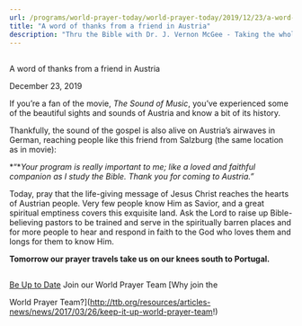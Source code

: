 ```yaml
---
url: /programs/world-prayer-today/world-prayer-today/2019/12/23/a-word-of-thanks-from-a-friend-in-austria
title: "A word of thanks from a friend in Austria"
description: "Thru the Bible with Dr. J. Vernon McGee - Taking the whole Word to the whole world"
---
```







## 
 A word of thanks from a friend in Austria


December 23, 2019




If you’re a fan of the movie, *The Sound of Music*, you’ve experienced some of the beautiful sights and sounds of Austria and know a bit of its history. 


Thankfully, the sound of the gospel is also alive on Austria’s airwaves in German, reaching people like this friend from Salzburg (the same location as in movie): 


*“**Your program is really important to me; like a loved and faithful companion as I study the Bible. Thank you for coming to Austria.”* 


Today, pray that the life-giving message of Jesus Christ reaches the hearts of Austrian people. Very few people know Him as Savior, and a great spiritual emptiness covers this exquisite land. Ask the Lord to raise up Bible-believing pastors to be trained and serve in the spiritually barren places and for more people to hear and respond in faith to the God who loves them and longs for them to know Him. 


**Tomorrow our prayer travels take us on our knees south to Portugal.** 







## 




[Be Up to Date](http://feeds.feedburner.com/WorldPrayerToday "World Prayer Today RSS Feed")
Join our World Prayer Team
[Why join the  

World Prayer Team?](http://ttb.org/resources/articles-news/news/2017/03/26/keep-it-up-world-prayer-team!)




